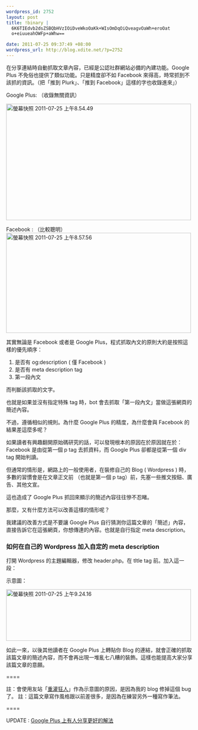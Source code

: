 ```yaml
--- 
wordpress_id: 2752
layout: post
title: !binary |
  6K6TIEdvb2dsZSBQbHVzIOiDveWkoOaKk+WIsOmDqOiQveagvOaWh+eroOat
  o+eiuueahOWFp+aWhw==

date: 2011-07-25 09:37:49 +08:00
wordpress_url: http://blog.xdite.net/?p=2752
---
```

在分享連結時自動抓取文章內容，已經是公認社群網站必備的內建功能。Google Plus 不免俗也提供了類似功能。只是精度卻不如 Facebook 來得高，時常抓到不該抓的資訊。（把「推到 Plurk」、「推到 Facebook」這樣的字也收錄進來」）

Google Plus: （收錄無關資訊）

<a href="http://www.flickr.com/photos/xdite/5972527830/" title="螢幕快照 2011-07-25 上午8.54.49 by xdite, on Flickr"><img src="http://farm7.static.flickr.com/6142/5972527830_f6fa79ccde.jpg" width="500" height="314" alt="螢幕快照 2011-07-25 上午8.54.49"></a>

Facebook : （比較聰明）
<a href="http://www.flickr.com/photos/xdite/5972537372/" title="螢幕快照 2011-07-25 上午8.57.56 by xdite, on Flickr"><img src="http://farm7.static.flickr.com/6012/5972537372_e64ea33431.jpg" width="500" height="270" alt="螢幕快照 2011-07-25 上午8.57.56"></a> 

其實無論是 Facebook 或者是 Google Plus，程式抓取內文的原則大約是按照這樣的優先順序：

1. 是否有 og:description ( 僅 Facebook )
2. 是否有 meta description tag
3. 第一段內文

而判斷該抓取的文字。

也就是如果並沒有指定特殊 tag 時，bot 會去抓取「第一段內文」當做這張網頁的簡述內容。

不過，遵循相似的規則。為什麼 Google Plus 的精度，為什麼會與 Facebook 的結果差這麼多呢？

如果讀者有興趣翻開原始碼研究的話，可以發現根本的原因在於原因就在於： Facebook 是由從第一個 p tag 去抓資料，而 Google Plus 卻都是從第一個 div tag 開始判讀。

但通常的情形是，網路上的一般使用者，在裝修自己的 Blog ( Wordpress ) 時，多數的習慣會是在文章正文前 （也就是第一個 p tag）前，先塞一些推文按鈕、廣告、其他文宣。 

這也造成了 Google Plus 抓回來顯示的簡述內容往往慘不忍睹。

那麼，又有什麼方法可以改善這樣的情形呢？

我建議的改善方式是不要讓 Google Plus 自行猜測你這篇文章的「簡述」內容，直接告訴它在這張網頁，你想傳達的內容。也就是自行指定 meta description。

<h3> 如何在自己的 Wordpress 加入自定的 meta description </h3>

打開 Wordpress 的主題編輯器，修改 header.php。在 tltle tag 前。加入這一段：

<script src="https://gist.github.com/1103365.js?file=gistfile1.php"></script>

示意圖：

<a href="http://www.flickr.com/photos/xdite/5972614856/" title="螢幕快照 2011-07-25 上午9.24.16 by xdite, on Flickr"><img src="http://farm7.static.flickr.com/6128/5972614856_64c38d3f6e.jpg" width="500" height="139" alt="螢幕快照 2011-07-25 上午9.24.16"></a>

如此一來，以後其他讀者在 Google Plus 上轉貼你 Blog 的連結，就會正確的抓取該篇文章的簡述內容，而不會再出現一堆亂七八糟的裝飾。這樣也能提高大家分享該篇文章的意願。

====

註：會使用友站「<a href="http://briian.com">重灌狂人</a>」作為示意圖的原因，是因為我的 blog 修掉這個 bug 了。
註：這篇文章寫作風格跟以前差很多，是因為在練習另外一種寫作筆法。

====

UPDATE : <a href="https://plus.google.com/108084961215908246598/posts/ES8yv1T9ExB">Google Plus 上有人分享更好的解法</a>

<script src="https://gist.github.com/1103878.js?file=gistfile1.txt"></script>
